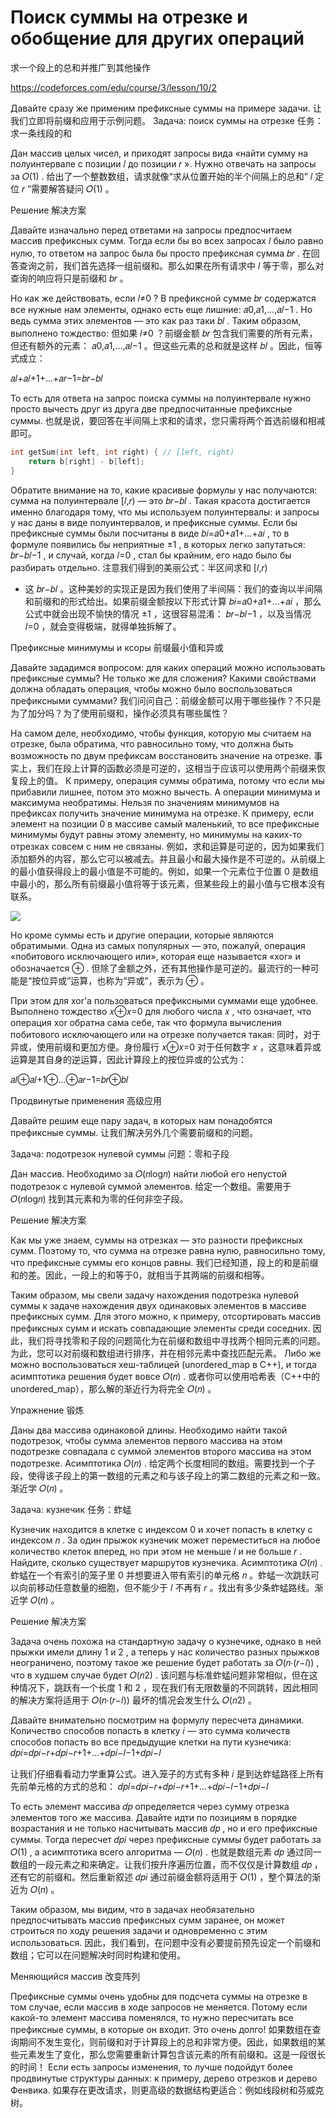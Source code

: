 # Поиск суммы на отрезке и обобщение для других операций
求一个段上的总和并推广到其他操作

https://codeforces.com/edu/course/3/lesson/10/2


Давайте сразу же применим префиксные суммы на примере задачи.
让我们立即将前缀和应用于示例问题。
Задача: поиск суммы на отрезке
任务：求一条线段的和

Дан массив целых чисел, и приходят запросы вида «найти сумму на полуинтервале с позиции 𝑙
 до позиции 𝑟
». Нужно отвечать на запросы за 𝑂(1)
.
给出了一个整数数组，请求就像“求从位置开始的半个间隔上的总和” 𝑙
 定位 𝑟
 ”需要解答疑问 𝑂(1)
 。

Решение 解决方案

Давайте изначально перед ответами на запросы предпосчитаем массив префиксных сумм. Тогда если бы во всех запросах 𝑙
 было равно нулю, то ответом на запрос была бы просто префиксная сумма 𝑏𝑟
.
在回答查询之前，我们首先选择一组前缀和。那么如果在所有请求中 𝑙
 等于零，那么对查询的响应将只是前缀和 𝑏𝑟
 。

Но как же действовать, если 𝑙≠0
? В префиксной сумме 𝑏𝑟
 содержатся все нужные нам элементы, однако есть еще лишние: 𝑎0,𝑎1,…,𝑎𝑙−1
. Но ведь сумма этих элементов — это как раз таки 𝑏𝑙
. Таким образом, выполнено тождество:
但如果 𝑙≠0
 ？前缀金额 𝑏𝑟
 包含我们需要的所有元素，但还有额外的元素： 𝑎0,𝑎1,…,𝑎𝑙−1
 。但这些元素的总和就是这样 𝑏𝑙
 。因此，恒等式成立：

𝑎𝑙+𝑎𝑙+1+…+𝑎𝑟−1=𝑏𝑟−𝑏𝑙

То есть для ответа на запрос поиска суммы на полуинтервале нужно просто вычесть друг из друга две предпосчитанные префиксные суммы.
也就是说，要回答在半间隔上求和的请求，您只需将两个首选前缀和相减即可。


```cpp
int getSum(int left, int right) { // [left, right)
    return b[right] - b[left];
}
```


Обратите внимание на то, какие красивые формулы у нас получаются: сумма на полуинтервале [𝑙,𝑟)
 — это 𝑏𝑟−𝑏𝑙
. Такая красота достигается именно благодаря тому, что мы используем полуинтервалы: и запросы у нас даны в виде полуинтервалов, и префиксные суммы. Если бы префиксные суммы были посчитаны в виде 𝑏𝑖=𝑎0+𝑎1+…+𝑎𝑖
, то в формуле появились бы неприятные ±1
, в которых легко запутаться: 𝑏𝑟−𝑏𝑙−1
, и случай, когда 𝑙=0
, стал бы крайним, его надо было бы разбирать отдельно.
注意我们得到的美丽公式：半区间求和 [𝑙,𝑟)
 - 这 𝑏𝑟−𝑏𝑙
 。这种美妙的实现正是因为我们使用了半间隔：我们的查询以半间隔和前缀和的形式给出。如果前缀金额按以下形式计算 𝑏𝑖=𝑎0+𝑎1+…+𝑎𝑖
 ，那么公式中就会出现不愉快的情况 ±1
 ，这很容易混淆： 𝑏𝑟−𝑏𝑙−1
 ，以及当情况 𝑙=0
 ，就会变得极端，就得单独拆解了。

Префиксные минимумы и ксоры
前缀最小值和异或

Давайте зададимся вопросом: для каких операций можно использовать префиксные суммы? Не только же для сложения? Какими свойствами должна обладать операция, чтобы можно было воспользоваться префиксными суммами?
我们问问自己：前缀金额可以用于哪些操作？不只是为了加分吗？为了使用前缀和，操作必须具有哪些属性？

На самом деле, необходимо, чтобы функция, которую мы считаем на отрезке, была обратима, что равносильно тому, что должна быть возможность по двум префиксам восстановить значение на отрезке.
事实上，我们在段上计算的函数必须是可逆的，这相当于应该可以使用两个前缀来恢复段上的值。
К примеру, операция суммы обратима, потому что если мы прибавили лишнее, потом это можно вычесть. А операции минимума и максимума необратимы. Нельзя по значениям минимумов на префиксах получить значение минимума на отрезке. К примеру, если элемент на позиции 0
 в массиве самый маленький, то все префиксные минимумы будут равны этому элементу, но минимумы на каких-то отрезках совсем с ним не связаны.
例如，求和运算是可逆的，因为如果我们添加额外的内容，那么它可以被减去。并且最小和最大操作是不可逆的。从前缀上的最小值获得段上的最小值是不可能的。例如，如果一个元素位于位置 0
 是数组中最小的，那么所有前缀最小值将等于该元素，但某些段上的最小值与它根本没有联系。


![](https://espresso.codeforces.com/bf83eb5189f0de1c3fdebe9939ace228694f79cf.png)


Но кроме суммы есть и другие операции, которые являются обратимыми. Одна из самых популярных — это, пожалуй, операция «побитового исключающего или», которая еще называется «xor» и обозначается ⊕
.
但除了金额之外，还有其他操作是可逆的。最流行的一种可能是“按位异或”运算，也称为“异或”，表示为 ⊕
 。

При этом для xor'а пользоваться префиксными суммами еще удобнее. Выполнено тождество 𝑥⊕𝑥=0
 для любого числа 𝑥
, что означает, что операция xor обратна сама себе, так что формула вычисления побитового исключающего или на отрезке получается такая:
同时，对于异或，使用前缀和更加方便。身份履行 𝑥⊕𝑥=0
 对于任何数字 𝑥
 ，这意味着异或运算是其自身的逆运算，因此计算段上的按位异或的公式为：

𝑎𝑙⊕𝑎𝑙+1⊕…⊕𝑎𝑟−1=𝑏𝑟⊕𝑏𝑙

Продвинутые применения 高级应用

Давайте решим еще пару задач, в которых нам понадобятся префиксные суммы.
让我们解决另外几个需要前缀和的问题。

Задача: подотрезок нулевой суммы
问题：零和子段

Дан массив. Необходимо за 𝑂(𝑛log𝑛)
 найти любой его непустой подотрезок с нулевой суммой элементов.
给定一个数组。需要用于 𝑂(𝑛log𝑛)
 找到其元素和为零的任何非空子段。

Решение 解决方案

Как мы уже знаем, суммы на отрезках — это разности префиксных сумм. Поэтому то, что сумма на отрезке равна нулю, равносильно тому, что префиксные суммы его концов равны.
我们已经知道，段上的和是前缀和的差。因此，一段上的和等于0，就相当于其两端的前缀和相等。

Таким образом, мы свели задачу нахождения подотрезка нулевой суммы к задаче нахождения двух одинаковых элементов в массиве префиксных сумм. Для этого можно, к примеру, отсортировать массив префиксных сумм и искать совпадающие элементы среди соседних.
因此，我们将寻找零和子段的问题简化为在前缀和数组中寻找两个相同元素的问题。为此，您可以对前缀和数组进行排序，并在相邻元素中查找匹配元素。
Либо же можно воспользоваться хеш-таблицей (unordered_map в C++), и тогда асимптотика решения будет вовсе 𝑂(𝑛)
.
或者你可以使用哈希表（C++中的unordered_map），那么解的渐近行为将完全 𝑂(𝑛)
 。

Упражнение 锻炼

Даны два массива одинаковой длины. Необходимо найти такой подотрезок, чтобы сумма элементов первого массива на этом подотрезке совпадала с суммой элементов второго массива на этом подотрезке. Асимптотика 𝑂(𝑛)
.
给定两个长度相同的数组。需要找到一个子段，使得该子段上的第一数组的元素之和与该子段上的第二数组的元素之和一致。渐近学 𝑂(𝑛)
 。

Задача: кузнечик 任务：蚱蜢

Кузнечик находится в клетке с индексом 0
 и хочет попасть в клетку с индексом 𝑛
. За один прыжок кузнечик может переместиться на любое количество клеток вперед, но при этом не меньше 𝑙
 и не больше 𝑟
. Найдите, сколько существует маршрутов кузнечика. Асимптотика 𝑂(𝑛)
.
蚱蜢在一个有索引的笼子里 0
 并想要进入带有索引的单元格 𝑛
 。蚱蜢一次跳跃可以向前移动任意数量的细胞，但不能少于 𝑙
 不再有 𝑟
 。找出有多少条蚱蜢路线。渐近学 𝑂(𝑛)
 。

Решение 解决方案

Задача очень похожа на стандартную задачу о кузнечике, однако в ней прыжки имели длину 1
 и 2
, а теперь у нас количество разных прыжков неограничено, поэтому такое же решение будет работать за 𝑂(𝑛⋅(𝑟−𝑙))
, что в худшем случае будет 𝑂(𝑛2)
.
该问题与标准蚱蜢问题非常相似，但在这种情况下，跳跃有一个长度 1
 和 2
 ，现在我们有无限数量的不同跳转，因此相同的解决方案将适用于 𝑂(𝑛⋅(𝑟−𝑙))
 最坏的情况会发生什么 𝑂(𝑛2)
 。

Давайте внимательно посмотрим на формулу пересчета динамики. Количество способов попасть в клетку 𝑖
 — это сумма количеств способов попасть во все предыдущие клетки на пути кузнечика: 𝑑𝑝𝑖=𝑑𝑝𝑖−𝑟+𝑑𝑝𝑖−𝑟+1+…+𝑑𝑝𝑖−𝑙−1+𝑑𝑝𝑖−𝑙

让我们仔细看看动力学重算公式。进入笼子的方式有多种 𝑖
 是到达蚱蜢路径上所有先前单元格的方式的总和： 𝑑𝑝𝑖=𝑑𝑝𝑖−𝑟+𝑑𝑝𝑖−𝑟+1+…+𝑑𝑝𝑖−𝑙−1+𝑑𝑝𝑖−𝑙

То есть элемент массива 𝑑𝑝
 определяется через сумму отрезка элементов того же массива. Давайте идти по позициям в порядке возрастания и не только насчитывать массив 𝑑𝑝
, но и его префиксные суммы. Тогда пересчет 𝑑𝑝𝑖
 через префиксные суммы будет работать за 𝑂(1)
, а асимптотика всего алгоритма — 𝑂(𝑛)
.
也就是数组元素 𝑑𝑝
 通过同一数组的一段元素之和来确定。让我们按升序遍历位置，而不仅仅是计算数组 𝑑𝑝
 ，还有它的前缀和。然后重新叙述 𝑑𝑝𝑖
 通过前缀金额将适用于 𝑂(1)
 ，整个算法的渐近为 𝑂(𝑛)
 。

Таким образом, мы видим, что в задачах необязательно предпосчитывать массив префиксных сумм заранее, он может строиться по ходу решения задачи и одновременно с этим использоваться.
因此，我们看到，在问题中没有必要提前预先设定一个前缀和数组；它可以在问题解决时同时构建和使用。

Меняющийся массив 改变阵列

Префиксные суммы очень удобны для подсчета суммы на отрезке в том случае, если массив в ходе запросов не меняется. Потому если какой-то элемент массива поменялся, то нужно пересчитать все префиксные суммы, в которые он входит. Это очень долго!
如果数组在查询期间不发生变化，则前缀和对于计算段上的总和非常方便。因此，如果数组的某些元素发生了变化，那么您需要重新计算包含该元素的所有前缀和。这是一段很长的时间！
Если есть запросы изменения, то лучше подойдут более продвинутые структуры данных: к примеру, дерево отрезков и дерево Фенвика.
如果存在更改请求，则更高级的数据结构更适合：例如线段树和芬威克树。